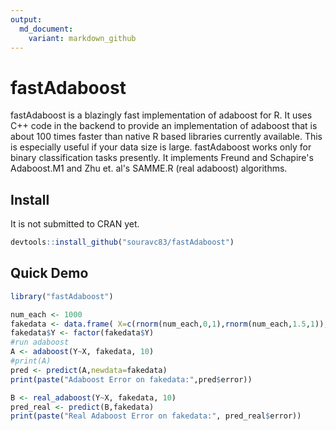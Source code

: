 ```yaml
---
output:
  md_document:
    variant: markdown_github
---
```


<!-- README.md is generated from README.Rmd. Please edit that file -->



# fastAdaboost 
fastAdaboost is a blazingly fast implementation of adaboost for R. It uses C++ code in the backend to provide an implementation of adaboost that is about 100 times faster than native R based libraries currently available. This is especially useful if your data size is large. fastAdaboost works only 
for binary classification tasks presently. It implements Freund and Schapire's Adaboost.M1 and 
Zhu et. al's SAMME.R (real adaboost) algorithms.

## Install
It is not submitted to CRAN yet.

```r
devtools::install_github("souravc83/fastAdaboost")
```

## Quick Demo

```r
library("fastAdaboost")

num_each <- 1000
fakedata <- data.frame( X=c(rnorm(num_each,0,1),rnorm(num_each,1.5,1)), Y=c(rep(0,num_each),rep(1,num_each) ) )
fakedata$Y <- factor(fakedata$Y)
#run adaboost
A <- adaboost(Y~X, fakedata, 10)
#print(A)
pred <- predict(A,newdata=fakedata)
print(paste("Adaboost Error on fakedata:",pred$error))

B <- real_adaboost(Y~X, fakedata, 10)
pred_real <- predict(B,fakedata)
print(paste("Real Adaboost Error on fakedata:", pred_real$error))
```



